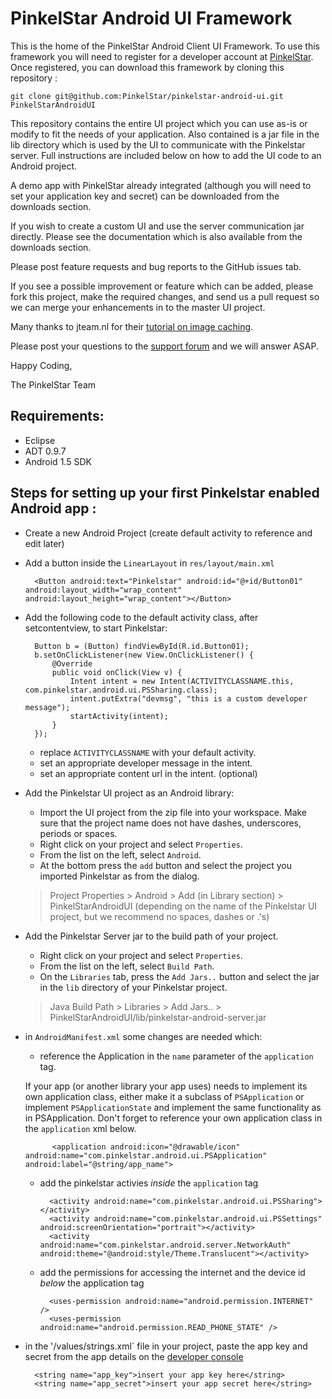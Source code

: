 PinkelStar Android UI Framework
===============================

This is the home of the PinkelStar Android Client UI Framework. To use this framework you will need to register for a developer 
account at [PinkelStar](http://www.pinkelstar.com). Once registered, you can download this framework by cloning this repository :

	git clone git@github.com:PinkelStar/pinkelstar-android-ui.git PinkelStarAndroidUI
	
This repository contains the entire UI project which you can use as-is or modify to fit the needs of your application. 
Also contained is a jar file in the lib directory which is used by the UI to communicate with the Pinkelstar server.
Full instructions are included below on how to add the UI code to an Android project.

A demo app with PinkelStar already integrated (although you will need to set your application key and secret) can be downloaded from the downloads section.

If you wish to create a custom UI and use the server communication jar directly. Please see the documentation which is also available from the downloads section.

Please post feature requests and bug reports to the GitHub issues tab. 

If you see a possible improvement or feature which can be added, please fork this project, make the required changes, and
send us a pull request so we can merge your enhancements in to the master UI project.

Many thanks to jteam.nl for their [tutorial on image caching](http://blog.jteam.nl/2009/09/17/exploring-the-world-of-android-part-2/).

Please post your questions to the [support forum](http://support.pinkelstar.com) and we will answer ASAP.

Happy Coding,

The PinkelStar Team


Requirements:
-------------
* Eclipse
* ADT 0.9.7
* Android 1.5 SDK


Steps for setting up your first Pinkelstar enabled Android app :
----------------------------------------------------------------

- Create a new Android Project (create default activity to reference and edit later)
	
- Add a button inside the `LinearLayout` in `res/layout/main.xml`
	    
		<Button android:text="Pinkelstar" android:id="@+id/Button01" android:layout_width="wrap_content" android:layout_height="wrap_content"></Button>

- Add the following code to the default activity class, after setcontentview, to start Pinkelstar:

		Button b = (Button) findViewById(R.id.Button01);
		b.setOnClickListener(new View.OnClickListener() {
			@Override
			public void onClick(View v) {
				Intent intent = new Intent(ACTIVITYCLASSNAME.this, com.pinkelstar.android.ui.PSSharing.class);
				intent.putExtra("devmsg", "this is a custom developer message");
				startActivity(intent);
			}
		});
		
	- replace `ACTIVITYCLASSNAME` with your default activity.
	- set an appropriate developer message in the intent.
	- set an appropriate content url in the intent. (optional)

- Add the Pinkelstar UI project as an Android library:
	- Import the UI project from the zip file into your workspace. Make sure that the project name does not have dashes, underscores, periods or spaces. 
	- Right click on your project and select `Properties`.
	- From the list on the left, select `Android`.
	- At the bottom press the `add` button and select the project you imported Pinkelstar as from the dialog.

	> Project Properties > Android > Add (in Library section) > PinkelStarAndroidUI
	> (depending on the name of the Pinkelstar UI project, but we recommend no spaces, dashes or .'s)


- Add the Pinkelstar Server jar to the build path of your project.
	- Right click on your project and select `Properties`.
	- From the list on the left, select `Build Path`.
	- On the `Libraries` tab, press the `Add Jars..` button and select the jar in the `lib` directory of your Pinkelstar project.

	> Java Build Path > Libraries > Add Jars.. > PinkelStarAndroidUI/lib/pinkelstar-android-server.jar

- in `AndroidManifest.xml` some changes are needed which:

	- reference the Application in the `name` parameter of the `application` tag.
	
	If your app (or another library your app uses) needs to implement its own application class, either make 
	it a subclass of `PSApplication` or implement `PSApplicationState` and implement the same functionality
	as in PSApplication. Don't forget to reference your own application class in the `application` xml below.

			<application android:icon="@drawable/icon" android:name="com.pinkelstar.android.ui.PSApplication" android:label="@string/app_name">

	- add the pinkelstar activies *inside* the `application` tag

			<activity android:name="com.pinkelstar.android.ui.PSSharing"></activity>
			<activity android:name="com.pinkelstar.android.ui.PSSettings" android:screenOrientation="portrait"></activity>
			<activity android:name="com.pinkelstar.android.server.NetworkAuth" android:theme="@android:style/Theme.Translucent"></activity>

	- add the permissions for accessing the internet and the device id *below* the application tag

			<uses-permission android:name="android.permission.INTERNET" />
			<uses-permission android:name="android.permission.READ_PHONE_STATE" />

- in the '/values/strings.xml` file in your project, paste the app key and secret from the app details on the [developer console](http://pinkelstar.com)

		<string name="app_key">insert your app key here</string>
		<string name="app_secret">insert your app secret here</string> 

